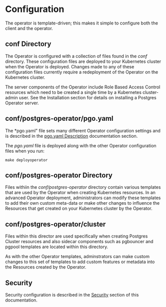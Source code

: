 


# Configuration

The operator is template-driven; this makes it simple to configure both the client and the operator.

## conf Directory
The Operator is configured with a collection of files found in the *conf* directory.  These configuration files are deployed to your Kubernetes cluster when the Operator is deployed.  Changes made to any of these configuration files currently require a redeployment of the Operator on the Kubernetes cluster.

The server components of the Operator include Role Based Access Control resources which need to be created a single time by a Kubernetes cluster-admin user.  See the Installation section for details on installing a Postgres Operator server.

## conf/postgres-operator/pgo.yaml
The *pgo.yaml" file sets many different Operator configuration settings and is described in the [pgo.yaml Description](pgo-yaml-configuration.md) documentation section.

The *pgo.yaml* file is deployed along with the other Operator configuration files when you run:

    make deployoperator

## conf/postgres-operator Directory
Files withiin the *conf/postgres-operator* directory contain various templates that are used by the Operator when creating Kubernetes resources.  In an advanced Operator deployment, administrators can modify these templates to add their own custom meta-data or make other changes to influence the Resources that get created on your Kubernetes cluster by the Operator.

## conf/postgres-operator/cluster
Files within this director are used specifically when creating Postgres Cluster resources and also sidecar components such as pgbouncer and pgpool templates are located within this directory.

As with the other Operator templates, adminstrators can make custom changes to this set of templates to add custom features or metadata into the Resources created by the Operator.

## Security
Security configuration is described in the [Security](security.md) section of this documentation.

<!--stackedit_data:
eyJoaXN0b3J5IjpbLTQ1NDE1MTIzOSwtNTMzNjE2NDQsLTE5OT
czNjEyNDcsLTEwODY5Nzc3MjMsLTE2NjU5OTY1MjYsMTExNTEw
NDc4Niw5MTg1MDMzMDFdfQ==
-->
